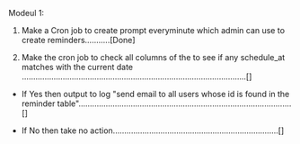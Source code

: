 Modeul 1:

1. Make a Cron job to create prompt everyminute which admin can use to create reminders...........[Done]

2. Make the cron job to check all columns of the to see if any schedule_at matches with the current date
...................................................................................................[]

* If Yes then output to log "send email to all users whose id is found in the reminder table"..............................................................................................[]

* If No then take no action.........................................................................[]